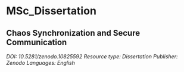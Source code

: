 # MSc_Dissertation
## Chaos Synchronization and Secure Communication

*DOI: 10.5281/zenodo.10825592*
*Resource type: Dissertation*
*Publisher: Zenodo*
*Languages: English*
